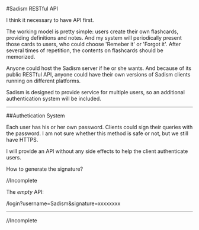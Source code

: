 #Sadism RESTful API

I think it necessary to have API first.

The working model is pretty simple: users create their own flashcards, providing definitions and notes. And my system will periodically present those cards to users, who could choose 'Remeber it' or 'Forgot it'. After several times of repetition, the contents on flashcards should be memorized.

Anyone could host the Sadism server if he or she wants. And because of its public RESTful API, anyone could have their own versions of Sadism clients running on different platforms.

Sadism is designed to provide service for multiple users, so an additional authentication system will be included. 

---

##Authetication System

Each user has his or her own password. Clients could sign their queries with the password. I am not sure whether this method is safe or not, but we still have HTTPS.

I will provide an API without any side effects to help the client authenticate users.

How to generate the signature?

//Incomplete

The *empty* API:

/login?username=Sadism&signature=xxxxxxxx

---

//Incomplete